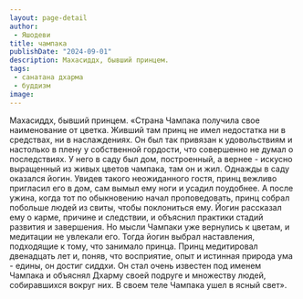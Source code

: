 ```yaml
---
layout: page-detail
author:
 - Яшодеви
title: чампака
publishDate: "2024-09-01"
description: Махасиддх, бывший принцем.
tags:
 - санатана дхарма
 - буддизм
image: 
---
```


Махасиддх, бывший принцем.
 «Страна Чампака получила свое наименование от цветка. Живший там принц не имел недостатка ни в средствах, ни в наслаждениях. Он был так привязан к удовольствиям и настолько в плену у собственной гордости, что совершенно не думал о последствиях. У него в саду был дом, построенный, а вернее - искусно выращенный из живых цветов чампака, там он и жил. Однажды в саду оказался йогин. Увидев такого неожиданного гостя, принц вежливо пригласил его в дом, сам вымыл ему ноги и усадил поудобнее. А после ужина, когда тот по обыкновению начал проповедовать, принц собрал побольше людей из свиты, чтобы поклониться ему. 
 Йогин рассказал ему о карме, причине и следствии, и объяснил практики стадий развития и завершения. Но мысли Чампаки уже вернулись к цветам, и медитации не увлекали его. Тогда йогин выбрал наставления, подходящие к тому, что занимало принца. Принц медитировал двенадцать лет и, поняв, что восприятие, опыт и истинная природа ума - едины, он достиг сиддхи. Он стал очень известен под именем Чампака и объяснял Дхарму своей подруге и множеству людей, собиравшихся вокруг них. В своем теле Чампака ушел в ясный свет».

